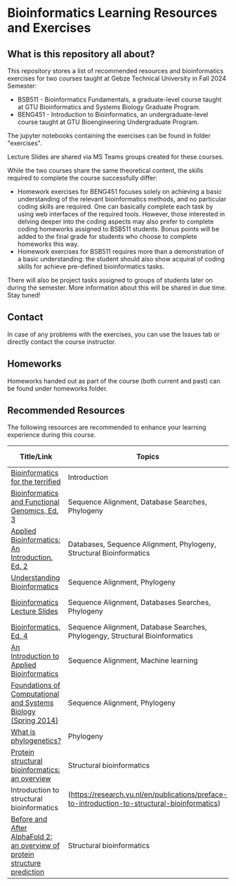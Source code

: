 # Bioinformatics Learning Resources and Exercises

## What is this repository all about? 

This repository stores a list of recommended resources and bioinformatics exercises for two courses taught at Gebze Technical University in Fall 2024 Semester:
* BSB511 - Bioinformatics Fundamentals, a graduate-level course taught at GTU Bioinformatics and Systems Biology Graduate Program.
* BENG451 - Introduction to Bioinformatics, an undergraduate-level course taught at GTU Bioengineering Undergraduate Program.

The jupyter notebooks containing the exercises can be found in folder "exercises". 

Lecture Slides are shared via MS Teams groups created for these courses.

While the two courses share the same theoretical content, the skills required to complete the course successfully differ:

* Homework exercises for BENG451 focuses solely on achieving a basic understanding of the relevant bioinformatics methods, and no particular coding skills are required. One can basically complete each task by using web interfaces of the required tools. However, those interested in delving deeper into the coding aspects may also prefer to complete coding homeworks assigned to BSB511 students. Bonus points will be added to the final grade for students who choose to complete homeworks this way.
* Homework exercises for BSB511 requires more than a demonstration of a basic understanding: the student should also show acquiral of coding skills for achieve pre-defined bioinformatics tasks.

There will also be project tasks assigned to groups of students later on during the semester. More information about this will be shared in due time. Stay tuned!

## Contact

In case of any problems with the exercises, you can use the Issues tab or directly contact the course instructor.

## Homeworks

Homeworks handed out as part of the course (both current and past) can be found under homeworks folder. 

## Recommended Resources

The following resources are recommended to enhance your learning experience during this course.

| Title/Link | Topics | Type of Resource |
------------|---------|-----------------
[Bioinformatics for the terrified](https://www.ebi.ac.uk/training/online/courses/bioinformatics-terrified/what-bioinformatics/) | Introduction | Tutorial
[Bioinformatics and Functional Genomics, Ed. 3](https://www.wiley.com/en-ca/Bioinformatics+and+Functional+Genomics%2C+3rd+Edition-p-9781118581780) | Sequence Alignment, Database Searches, Phylogeny | Textbook (**strongly recommended**)
[Applied Bioinformatics: An Introduction. Ed. 2](https://link.springer.com/book/10.1007/978-3-319-68301-0) | Databases, Sequence Alignment, Phylogeny, Structural Bioinformatics | Textbook
[Understanding Bioinformatics](https://www.routledge.com/Understanding-Bioinformatics/Zvelebil-Baum/p/book/9780815340249?srsltid=AfmBOooRKPbbwr2XLz3r4F8Uiv0cxFQn6fgQqsxhM5fi29Kywtu3Wpvq) | Sequence Alignment, Phylogeny | Textbook
[Bioinformatics Lecture Slides](https://bioboot.github.io/bimm143_W20/) | Sequence Alignment, Databases Searches, Phylogeny | Lecture Slides (**strongly recommended**) 
[Bioinformatics, Ed. 4](https://www.wiley.com/en-gb/Bioinformatics%2C+4th+Edition-p-9781119335580) | Sequence Alignment, Database Searches, Phylogengy, Structural Bioinformatics | Textbook
[An Introduction to Applied Bioinformatics](https://readiab.org/introduction.html) | Sequence Alignment, Machine learning | Textbook, Coding exercises
[Foundations of Computational and Systems Biology (Spring 2014)](https://ocw.mit.edu/courses/7-91j-foundations-of-computational-and-systems-biology-spring-2014/video_galleries/video-lectures/) | Sequence Alignment, Phylogeny | Video Lectures
[What is phylogenetics?](https://www.ebi.ac.uk/training/online/courses/introduction-to-phylogenetics/what-is-phylogenetics/) | Phylogeny | Tutorial
[Protein structural bioinformatics: an overview](https://doi.org/10.1016/j.compbiomed.2022.105695) | Structural bioinformatics | Paper
|Introduction to structural bioinformatics|(https://research.vu.nl/en/publications/preface-to-introduction-to-structural-bioinformatics) | Structural bioinformatics | Textbook
[Before and After AlphaFold 2: an overview of protein structure prediction](https://pmc.ncbi.nlm.nih.gov/articles/PMC10011655/) | Structural bioinformatics | Paper





